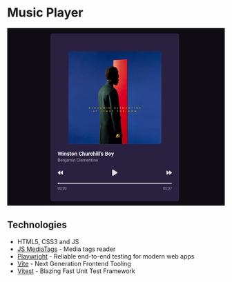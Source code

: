 # Music Player

![Music Player Preview](https://github.com/andre-silva-14/music-player/blob/master/.github/preview.png?raw=true)

## Technologies

- HTML5, CSS3 and JS
- [JS MediaTags](https://github.com/aadsm/jsmediatags) - Media tags reader
- [Playwright](https://playwright.dev/) - Reliable end-to-end testing for modern web apps
- [Vite](https://vitejs.dev/) - Next Generation Frontend Tooling
- [Vitest](https://vitest.dev/) - Blazing Fast Unit Test Framework
